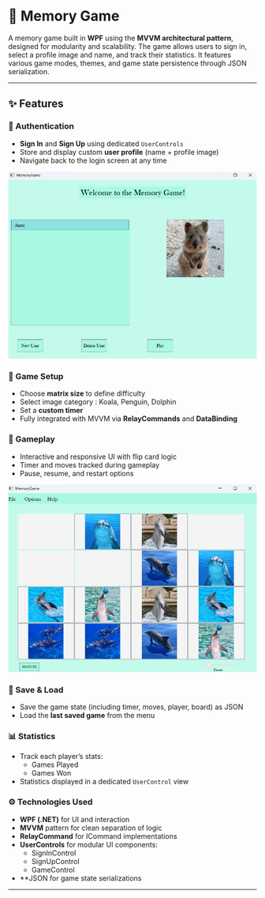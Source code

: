 # 🧠 Memory Game

A memory game built in **WPF** using the **MVVM architectural pattern**, designed for modularity and scalability. The game allows users to sign in, select a profile image and name, and track their statistics. It features various game modes, themes, and game state persistence through JSON serialization.

---

## ✨ Features

### 🔐 Authentication
- **Sign In** and **Sign Up** using dedicated `UserControls`
- Store and display custom **user profile** (name + profile image)
- Navigate back to the login screen at any time
  
<div align="center">
<img src="Game/images/game1.png" alt="SignInUp" width="600"/>
</div>

### 🎯 Game Setup
- Choose **matrix size** to define difficulty
- Select image category : Koala, Penguin, Dolphin
- Set a **custom timer**
- Fully integrated with MVVM via **RelayCommands** and **DataBinding**

### 🧩 Gameplay
- Interactive and responsive UI with flip card logic
- Timer and moves tracked during gameplay
- Pause, resume, and restart options

<div align="center">
<img src="Game/images/game2.png" alt="GamePlay" width="600"/>
</div>
  
### 💾 Save & Load
- Save the game state (including timer, moves, player, board) as JSON
- Load the **last saved game** from the menu

### 📊 Statistics
- Track each player’s stats:
  - Games Played
  - Games Won
- Statistics displayed in a dedicated `UserControl` view

### ⚙️ Technologies Used
- **WPF (.NET)** for UI and interaction
- **MVVM** pattern for clean separation of logic
- **RelayCommand** for ICommand implementations
- **UserControls** for modular UI components:
  - SignInControl
  - SignUpControl
  - GameControl
- **JSON for game state serializations
 ---


